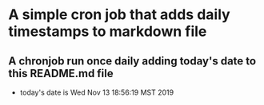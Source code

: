 A simple cron job that adds daily timestamps to markdown file
============================================================
## A chronjob run once daily adding today's date to this README.md file
* today's date is Wed Nov 13 18:56:19 MST 2019

